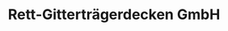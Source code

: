 ---
title: "Rett-Gitterträgerdecken GmbH"
url: /rodenbach/rett-gittertraegerdecken-gmbh/
shop: Baustoffe
---